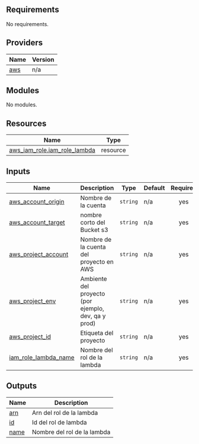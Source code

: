 <!-- BEGIN_TF_DOCS -->
## Requirements

No requirements.

## Providers

| Name | Version |
|------|---------|
| <a name="provider_aws"></a> [aws](#provider\_aws) | n/a |

## Modules

No modules.

## Resources

| Name | Type |
|------|------|
| [aws_iam_role.iam_role_lambda](https://registry.terraform.io/providers/hashicorp/aws/latest/docs/resources/iam_role) | resource |

## Inputs

| Name | Description | Type | Default | Required |
|------|-------------|------|---------|:--------:|
| <a name="input_aws_account_origin"></a> [aws\_account\_origin](#input\_aws\_account\_origin) | Nombre de la cuenta | `string` | n/a | yes |
| <a name="input_aws_account_target"></a> [aws\_account\_target](#input\_aws\_account\_target) | nombre corto del Bucket s3 | `string` | n/a | yes |
| <a name="input_aws_project_account"></a> [aws\_project\_account](#input\_aws\_project\_account) | Nombre de la cuenta del proyecto en AWS | `string` | n/a | yes |
| <a name="input_aws_project_env"></a> [aws\_project\_env](#input\_aws\_project\_env) | Ambiente del proyecto (por ejemplo, dev, qa y prod) | `string` | n/a | yes |
| <a name="input_aws_project_id"></a> [aws\_project\_id](#input\_aws\_project\_id) | Etiqueta del proyecto | `string` | n/a | yes |
| <a name="input_iam_role_lambda_name"></a> [iam\_role\_lambda\_name](#input\_iam\_role\_lambda\_name) | Nombre del rol de la lambda | `string` | n/a | yes |

## Outputs

| Name | Description |
|------|-------------|
| <a name="output_arn"></a> [arn](#output\_arn) | Arn del rol de la lambda |
| <a name="output_id"></a> [id](#output\_id) | Id del rol de lambda |
| <a name="output_name"></a> [name](#output\_name) | Nombre del rol de la lambda |
<!-- END_TF_DOCS -->